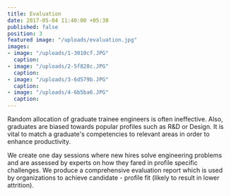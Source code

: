 ```yaml
---
title: Evaluation
date: 2017-05-04 11:40:00 +05:30
published: false
position: 3
featured image: "/uploads/evaluation.jpg"
images:
- image: "/uploads/1-3010cf.JPG"
  caption: 
- image: "/uploads/2-5f828c.JPG"
  caption: 
- image: "/uploads/3-6d579b.JPG"
  caption: 
- image: "/uploads/4-6b5ba6.JPG"
  caption: 
---
```


Random allocation of graduate trainee engineers is often ineffective. Also, graduates are biased towards popular profiles such as R&D or Design. It is vital to match a graduate's competencies to relevant areas in order to enhance productivity.

We create one day sessions where new hires solve engineering problems and are assessed by experts on how they fared in profile specific challenges. We produce a comprehensive evaluation report which is used by organizations to achieve candidate - profile fit (likely to result in lower attrition).